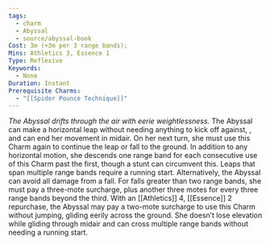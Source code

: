 ```yaml
---
tags:
  - charm
  - Abyssal
  - source/abyssal-book
Cost: 3m (+3m per 3 range bands); 
Mins: Athletics 3, Essence 1
Type: Reflexive
Keywords:
  - None
Duration: Instant
Prerequisite Charms:
  - "[[Spider Pounce Technique]]"
---
```

*The Abyssal drifts through the air with eerie weightlessness.*
The Abyssal can make a horizontal leap without needing anything to kick off against, , and can end her movement in midair. On her next turn, she must use this Charm again to continue the leap or fall to the ground. In addition to any horizontal motion, she descends one range band for each consecutive use of this Charm past the first, though a stunt can circumvent this. Leaps that span multiple range bands require a running start.
Alternatively, the Abyssal can avoid all damage from a fall. For falls greater than two range bands, she must pay a three-mote surcharge, plus another three motes for every three range bands beyond the third.
With an [[Athletics]] 4, [[Essence]] 2 repurchase, the Abyssal may pay a two-mote surcharge to use this Charm without jumping, gliding eerily across the ground. She doesn’t lose elevation while gliding through midair and can cross multiple range bands without needing a running start.